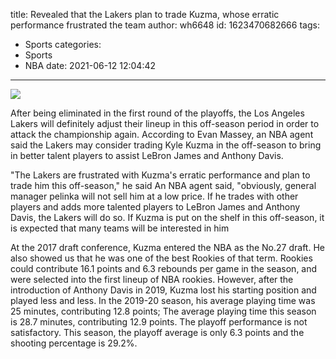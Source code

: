 title: Revealed that the Lakers plan to trade Kuzma, whose erratic performance frustrated the team
author: wh6648
id: 1623470682666
tags: 
- Sports
categories: 
- Sports
- NBA
date: 2021-06-12 12:04:42
---
![](https://p1.itc.cn/q_70/images01/20210612/1641867c7a944415bb8a76d26ba6cb63.jpeg)


After being eliminated in the first round of the playoffs, the Los Angeles Lakers will definitely adjust their lineup in this off-season period in order to attack the championship again. According to Evan Massey, an NBA agent said the Lakers may consider trading Kyle Kuzma in the off-season to bring in better talent players to assist LeBron James and Anthony Davis.

"The Lakers are frustrated with Kuzma's erratic performance and plan to trade him this off-season," he said An NBA agent said, "obviously, general manager pelinka will not sell him at a low price. If he trades with other players and adds more talented players to LeBron James and Anthony Davis, the Lakers will do so. If Kuzma is put on the shelf in this off-season, it is expected that many teams will be interested in him

At the 2017 draft conference, Kuzma entered the NBA as the No.27 draft. He also showed us that he was one of the best Rookies of that term. Rookies could contribute 16.1 points and 6.3 rebounds per game in the season, and were selected into the first lineup of NBA rookies. However, after the introduction of Anthony Davis in 2019, Kuzma lost his starting position and played less and less. In the 2019-20 season, his average playing time was 25 minutes, contributing 12.8 points; The average playing time this season is 28.7 minutes, contributing 12.9 points. The playoff performance is not satisfactory. This season, the playoff average is only 6.3 points and the shooting percentage is 29.2%.

